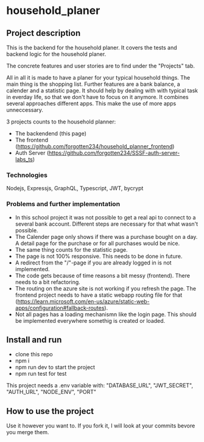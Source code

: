 # household_planer

## Project description

This is the backend for the household planer. It covers the tests and backend logic for the household planer.

The concrete features and user stories are to find under the "Projects" tab.

All in all it is made to have a planer for your typical household things. The main thing is the shopping list. Further features are a bank balance, a calender and a statistic page. It should help by dealing with with typical task in everday life, so that we don't have to focus on it anymore. It combines several approaches different apps. This make the use of more apps unneccessary. 

3 projects counts to the household planner:
- The backendend (this page)
- The frontend (https://github.com/forgotten234/household_planner_frontend)
- Auth Server (https://github.com/forgotten234/SSSF-auth-server-labs_ts)

### Technologies

Nodejs, Expressjs, GraphQL, Typescript, JWT, bycrypt

### Problems and further implementation

- In this school project it was not possible to get a real api to connect to a several bank account. Different steps are necessary for that what wasn't possible.
- The Calender page only shows if there was a purchase bought on a day. A detail page for the purchase or for all purchases would be nice.
- The same thing counts for the statistic page.
- The page is not 100% responsive. This needs to be done in future.
- A redirect from the "/"-page if you are already logged in is not implemented.
- The code gets because of time reasons a bit messy (frontend). There needs to a bit refactoring.
- The routing on the azure site is not working if you refresh the page. The frontend project needs to have a static webapp routing file for that (https://learn.microsoft.com/en-us/azure/static-web-apps/configuration#fallback-routes).
- Not all pages has a loading mechanismn like the login page. This should be implemented everywhere somethig is created or loaded.

## Install and run 

- clone this repo
- npm i
- npm run dev to start the project
- npm run test for test

This project needs a .env variable with: "DATABASE_URL", "JWT_SECRET", "AUTH_URL", "NODE_ENV", "PORT"

## How to use the project

Use it however you want to. If you fork it, I will look at your commits bevore you merge them.

